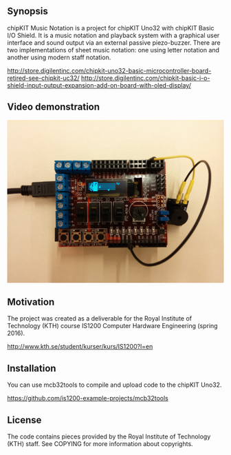 ## Synopsis

chipKIT Music Notation is a project for chipKIT Uno32 with chipKIT Basic I/O Shield. It is a music notation and playback system with a graphical user interface and sound output via an external passive piezo-buzzer. There are two implementations of sheet music notation: one using letter notation and another using modern staff notation.

http://store.digilentinc.com/chipkit-uno32-basic-microcontroller-board-retired-see-chipkit-uc32/
http://store.digilentinc.com/chipkit-basic-i-o-shield-input-output-expansion-add-on-board-with-oled-display/

## Video demonstration

[![chipKIT Music Notation video](https://github.com/jlegas/chipKIT-Music-Notation/raw/master/chipKIT_Music_Notation.jpg)](https://youtu.be/LFMmT8ovYkQ)

## Motivation

The project was created as a deliverable for the Royal Institute of Technology (KTH) course IS1200 Computer Hardware Engineering (spring 2016).

http://www.kth.se/student/kurser/kurs/IS1200?l=en

## Installation

You can use mcb32tools to compile and upload code to the chipKIT Uno32.

https://github.com/is1200-example-projects/mcb32tools

## License

The code contains pieces provided by the Royal Institute of Technology (KTH) staff. See COPYING for more information about copyrights.

